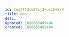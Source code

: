 ```yaml
---
id: teqtff2sw22sj3kuci5v5k4
title: Ngs
desc: ''
updated: 1696085499484
created: 1696085499484
---
```

